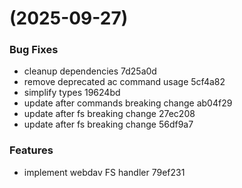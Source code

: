 #  (2025-09-27)


### Bug Fixes

* cleanup dependencies 7d25a0d
* remove deprecated ac command usage 5cf4a82
* simplify types 19624bd
* update after commands breaking change ab04f29
* update after fs breaking change 27ec208
* update after fs breaking change 56df9a7


### Features

* implement webdav FS handler 79ef231



